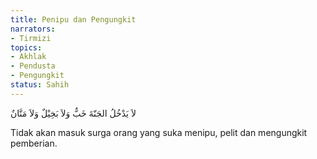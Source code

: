 ```yaml
---
title: Penipu dan Pengungkit
narrators:
- Tirmizi
topics:
- Akhlak
- Pendusta
- Pengungkit
status: Sahih
---
```


<p lang="ar">
لاَ يَدْخُلُ الجَنّةَ خَبٌّ وَلاَ بَخِيْلٌ وَلاَ مَنَّانٌ
</p>

Tidak akan masuk surga orang yang suka menipu, pelit dan mengungkit pemberian.
